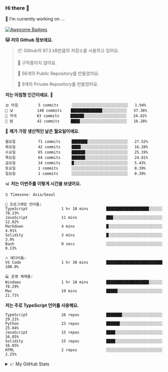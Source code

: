 ### Hi there 👋 
🔭 I’m currently working on ... </br></br>
[![Awesome Badges](https://img.shields.io/badge/Introduce-EN-green.svg)](https://github.com/tlatkdgus1/tlatkdgus1/blob/main/README.md.en)

<!--START_SECTION:waka-->
**🐱 저의 Github 정보에요.** 

> 📦 Github의 97.3 kB만큼의 저장소를 사용하고 있어요. 
 > 
> 🚫 구직중이지 않아요.
 > 
> 📜 56개의 Public Repository를 만들었어요. 
 > 
> 🔑 9개의 Private Repository를 만들었어요.  

**저는 아침형 인간이에요. 🐤** 

```text
🌞 아침         5 commits      ░░░░░░░░░░░░░░░░░░░░░░░░░   1.94% 
🌆 낮　         148 commits    ██████████████░░░░░░░░░░░   57.36% 
🌃 저녁         63 commits     ██████░░░░░░░░░░░░░░░░░░░   24.42% 
🌙 밤　         42 commits     ████░░░░░░░░░░░░░░░░░░░░░   16.28%

```
📅 **제가 가장 생산적인 날은 월요일이에요.** 

```text
월요일          71 commits     ███████░░░░░░░░░░░░░░░░░░   27.52% 
화요일          42 commits     ████░░░░░░░░░░░░░░░░░░░░░   16.28% 
수요일          65 commits     ██████░░░░░░░░░░░░░░░░░░░   25.19% 
목요일          64 commits     ██████░░░░░░░░░░░░░░░░░░░   24.81% 
금요일          14 commits     █░░░░░░░░░░░░░░░░░░░░░░░░   5.43% 
토요일          1 commits      ░░░░░░░░░░░░░░░░░░░░░░░░░   0.39% 
일요일          1 commits      ░░░░░░░░░░░░░░░░░░░░░░░░░   0.39%

```


📊 **저는 이번주를 이렇게 시간을 보냈어요.** 

```text
⌚︎ Timezone: Asia/Seoul

💬 프로그래밍 언어들: 
TypeScript               1 hr 10 mins        ███████████████████░░░░░░   78.23% 
JavaScript               11 mins             ███░░░░░░░░░░░░░░░░░░░░░░   12.82% 
Markdown                 4 mins              █░░░░░░░░░░░░░░░░░░░░░░░░   4.91% 
Solidity                 3 mins              █░░░░░░░░░░░░░░░░░░░░░░░░   3.9% 
Bash                     0 secs              ░░░░░░░░░░░░░░░░░░░░░░░░░   0.13%

🔥 에디터들: 
VS Code                  1 hr 30 mins        █████████████████████████   100.0%

💻 운영 체제들: 
Windows                  1 hr 10 mins        ███████████████████░░░░░░   78.29% 
Mac                      19 mins             █████░░░░░░░░░░░░░░░░░░░░   21.71%

```

**저는 주로 TypeScript 언어를 사용해요.** 

```text
TypeScript               26 repos            ███████░░░░░░░░░░░░░░░░░░   29.21% 
Python                   23 repos            ██████░░░░░░░░░░░░░░░░░░░   25.84% 
JavaScript               15 repos            ████░░░░░░░░░░░░░░░░░░░░░   16.85% 
Solidity                 15 repos            ████░░░░░░░░░░░░░░░░░░░░░   16.85% 
HTML                     2 repos             ░░░░░░░░░░░░░░░░░░░░░░░░░   2.25%

```



<!--END_SECTION:waka-->

<details>
<summary>📈 My GitHub Stats</summary>
<p align="center"> <img src="https://github-readme-stats.vercel.app/api?username=tlatkdgus1&show_icons=true" alt="tlatkdgus1" />
</details>

